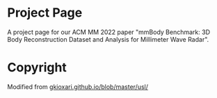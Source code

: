 # Project Page

A project page for our ACM MM 2022 paper "mmBody Benchmark: 3D Body Reconstruction Dataset and Analysis for Millimeter Wave Radar".

# Copyright

Modified from [gkioxari.github.io/blob/master/usl/](https://gkioxari.github.io/usl/index.html)
